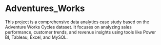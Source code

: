 # Adventures_Works
This project is a comprehensive data analytics case study based on the Adventure Works Cycles dataset. It focuses on analyzing sales performance, customer trends, and revenue insights using tools like Power BI, Tableau, Excel, and MySQL.
